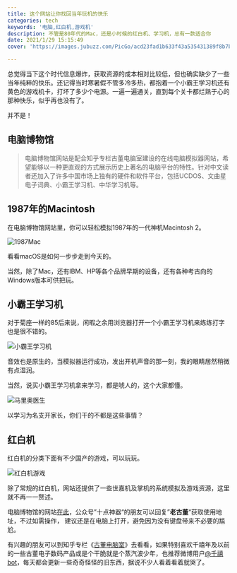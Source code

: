 ```yaml
---
title: 这个网站让你找回当年玩机的快乐
categories: tech
keywords: '电脑,红白机,游戏机'
description: 不管是80年代的Mac，还是小时候的红白机、学习机，总有一款适合你
date: 2021/1/29 15:15:49
cover: 'https://images.jubuzz.com/PicGo/acd23fad1b633f43a535431389f8b7bc-1033c8.png'

---
```


总觉得当下这个时代信息爆炸，获取资源的成本相对比较低，但也确实缺少了一些当年纯粹的快乐。还记得当时寒暑假不管多冷多热，都抱着一个小霸王学习机还有黄色的游戏机卡，打坏了多少个电源。一遍一遍通关，直到每个关卡都烂熟于心的那种快乐，似乎再也没有了。

并不是！

## 电脑博物馆

> 电脑博物馆网站是配合知乎专栏古董电脑室建设的在线电脑模拟器网站，希望能够以一种更直观的方式展示历史上著名的电脑平台的特性。针对中文读者还加入了许多中国市场上独有的硬件和软件平台，包括UCDOS、文曲星电子词典、小霸王学习机、中华学习机等。

## 1987年的Macintosh

在电脑博物馆网站里，你可以轻松模拟1987年的一代神机Macintosh 2。

![1987Mac](https://images.jubuzz.com/uPic/PWLe1L.png)

看看macOS是如何一步步走到今天的。

当然，除了Mac，还有IBM、HP等各个品牌早期的设备，还有各种考古向的Windows版本可供把玩。

## 小霸王学习机

对于菊座一样的85后来说，闲暇之余用浏览器打开一个小霸王学习机来练练打字也是很不错的。

![小霸王学习机](https://images.jubuzz.com/uPic/QU2BMo.png)

音效也是原生的，当模拟器运行成功，发出开机声音的那一刻，我的眼睛居然稍微有点湿润。

当然，说买小霸王学习机拿来学习，都是唬人的，这个大家都懂。

![马里奥医生](https://images.jubuzz.com/uPic/pyEWr2.png)

以学习为名支开家长，你们干的不都是这些事情？

## 红白机

红白机的分类下面有不少国产的游戏，可以玩玩。

![红白机游戏](https://images.jubuzz.com/uPic/zKSAlN.png)

除了常规的红白机，网站还提供了一些世嘉机及掌机的系统模拟及游戏资源，这里就不再一一赘述。

电脑博物馆的网站[在此](http://www.dnbwg.com/)，公众号”十点神器“的朋友可以回复”**老古董**“获取使用地址，不过如需操作， 建议还是在电脑上打开，避免因为没有键盘带来不必要的尴尬。

有兴趣的朋友可以到知乎专栏《[古董电脑室](https://zhuanlan.zhihu.com/retrocomputing)》去看看，如果特别喜欢千禧年及以前的一些古董电子数码产品或是个干脆就是个蒸汽波少年，也推荐微博用户[@千禧bot](https://weibo.com/u/6774131741)，每天都会更新一些奇奇怪怪的旧东西，据说不少人看着看着就哭了。